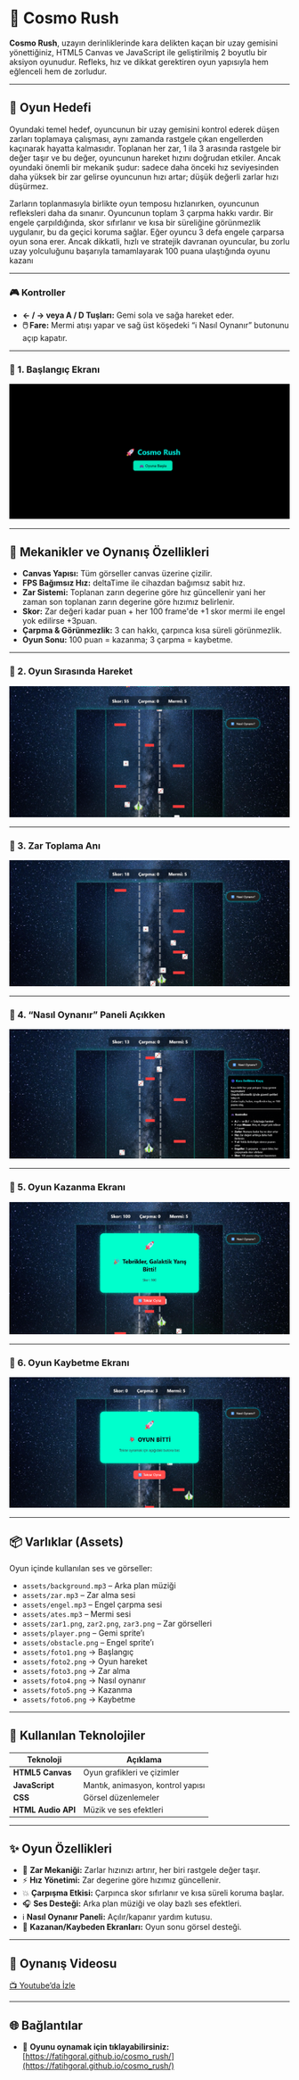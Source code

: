 # 🚀 Cosmo Rush

**Cosmo Rush**, uzayın derinliklerinde kara delikten kaçan bir uzay gemisini yönettiğiniz, HTML5 Canvas ve JavaScript ile geliştirilmiş 2 boyutlu bir aksiyon oyunudur. Refleks, hız ve dikkat gerektiren oyun yapısıyla hem eğlenceli hem de zorludur.

---

## 🎯 Oyun Hedefi

Oyundaki temel hedef, oyuncunun bir uzay gemisini kontrol ederek düşen zarları toplamaya çalışması, aynı zamanda rastgele çıkan engellerden kaçınarak hayatta kalmasıdır. Toplanan her zar, 1 ila 3 arasında rastgele bir değer taşır ve bu değer, oyuncunun hareket hızını doğrudan etkiler. Ancak oyundaki önemli bir mekanik şudur: sadece daha önceki hız seviyesinden daha yüksek bir zar gelirse oyuncunun hızı artar; düşük değerli zarlar hızı düşürmez.

Zarların toplanmasıyla birlikte oyun temposu hızlanırken, oyuncunun refleksleri daha da sınanır. Oyuncunun toplam 3 çarpma hakkı vardır. Bir engele çarpıldığında, skor sıfırlanır ve kısa bir süreliğine görünmezlik uygulanır, bu da geçici koruma sağlar. Eğer oyuncu 3 defa engele çarparsa oyun sona erer. Ancak dikkatli, hızlı ve stratejik davranan oyuncular, bu zorlu uzay yolculuğunu başarıyla tamamlayarak 100 puana ulaştığında oyunu kazanı

---

### 🎮 Kontroller

- **← / → veya A / D Tuşları:** Gemi sola ve sağa hareket eder.  
- **🖱️ Fare:** Mermi atışı yapar ve sağ üst köşedeki “ℹ️ Nasıl Oynanır” butonunu açıp kapatır.


---

### 📸 1. Başlangıç Ekranı
![Foto 1](assets/foto1.png)

---

## 🧩 Mekanikler ve Oynanış Özellikleri

- **Canvas Yapısı:** Tüm görseller canvas üzerine çizilir.
- **FPS Bağımsız Hız:** deltaTime ile cihazdan bağımsız sabit hız.
- **Zar Sistemi:** Toplanan zarın degerine göre hız güncellenir yani her zaman son toplanan zarın degerine göre hızımız belirlenir.
- **Skor:** Zar değeri kadar puan + her 100 frame'de +1 skor mermi ile engel yok edilirse +3puan.
- **Çarpma & Görünmezlik:** 3 can hakkı, çarpınca kısa süreli görünmezlik.
- **Oyun Sonu:** 100 puan = kazanma; 3 çarpma = kaybetme.

---

### 📸 2. Oyun Sırasında Hareket
![Foto 2](assets/foto2.png)

---

### 📸 3. Zar Toplama Anı
![Foto 3](assets/foto3.png)

---

### 📸 4. “Nasıl Oynanır” Paneli Açıkken
![Foto 4](assets/foto4.png)

---

### 📸 5. Oyun Kazanma Ekranı
![Foto 5](assets/foto5.png)

---

### 📸 6. Oyun Kaybetme Ekranı
![Foto 6](assets/foto6.png)

---

## 📦 Varlıklar (Assets)

Oyun içinde kullanılan ses ve görseller:

- `assets/background.mp3` – Arka plan müziği  
- `assets/zar.mp3` – Zar alma sesi  
- `assets/engel.mp3` – Engel çarpma sesi  
- `assets/ates.mp3` – Mermi sesi  
- `assets/zar1.png`, `zar2.png`, `zar3.png` – Zar görselleri  
- `assets/player.png` – Gemi sprite’ı  
- `assets/obstacle.png` – Engel sprite’ı  
- `assets/foto1.png` → Başlangıç  
- `assets/foto2.png` → Oyun hareket  
- `assets/foto3.png` → Zar alma  
- `assets/foto4.png` → Nasıl oynanır  
- `assets/foto5.png` → Kazanma  
- `assets/foto6.png` → Kaybetme

---

## 🔧 Kullanılan Teknolojiler

| Teknoloji        | Açıklama                                      |
|------------------|-----------------------------------------------|
| **HTML5 Canvas** | Oyun grafikleri ve çizimler                   |
| **JavaScript**   | Mantık, animasyon, kontrol yapısı             |
| **CSS**          | Görsel düzenlemeler                           |
| **HTML Audio API** | Müzik ve ses efektleri                      |

---

## ✨ Oyun Özellikleri

- 🎲 **Zar Mekaniği:** Zarlar hızınızı artırır, her biri rastgele değer taşır.  
- ⚡ **Hız Yönetimi:** Zar degerine göre hızımız güncellenir.  
- 💥 **Çarpışma Etkisi:** Çarpınca skor sıfırlanır ve kısa süreli koruma başlar.  
- 🎧 **Ses Desteği:** Arka plan müziği ve olay bazlı ses efektleri.  
- ℹ️ **Nasıl Oynanır Paneli:** Açılır/kapanır yardım kutusu.  
- 🏁 **Kazanan/Kaybeden Ekranları:** Oyun sonu görsel desteği.

---

## 🎥 Oynanış Videosu

[📺 Youtube’da İzle](https://www.youtube.com/watch?v=ORNEK-LINK)

---


## 🌐 Bağlantılar

- 🔗 **Oyunu oynamak için tıklayabilirsiniz:** [https://fatihgoral.github.io/cosmo_rush/](https://fatihgoral.github.io/cosmo_rush/)



